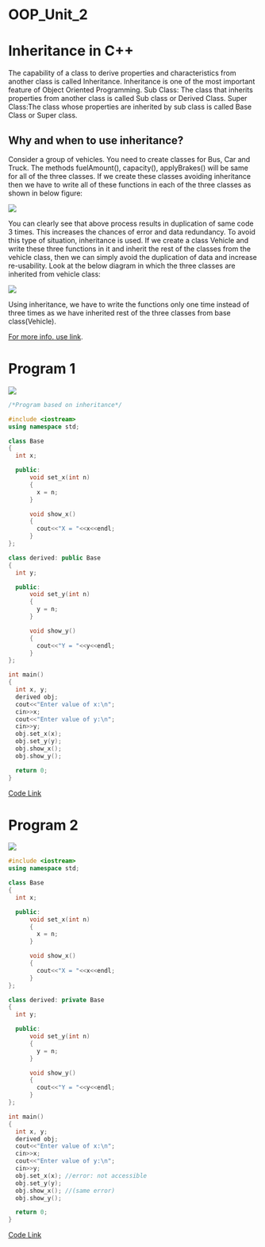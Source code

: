 # OOP_Unit_2

# Inheritance in C++

The capability of a class to derive properties and characteristics from another class is called Inheritance. Inheritance is one of the most important feature of Object Oriented Programming.
Sub Class: The class that inherits properties from another class is called Sub class or Derived Class.
Super Class:The class whose properties are inherited by sub class is called Base Class or Super class.


## Why and when to use inheritance?

Consider a group of vehicles. You need to create classes for Bus, Car and Truck. The methods fuelAmount(), capacity(), applyBrakes() will be same for all of the three classes. If we create these classes avoiding inheritance then we have to write all of these functions in each of the three classes as shown in below figure:

![](https://media.geeksforgeeks.org/wp-content/uploads/inheritance.png)

You can clearly see that above process results in duplication of same code 3 times. This increases the chances of error and data redundancy. To avoid this type of situation, inheritance is used. If we create a class Vehicle and write these three functions in it and inherit the rest of the classes from the vehicle class, then we can simply avoid the duplication of data and increase re-usability. Look at the below diagram in which the three classes are inherited from vehicle class:

![](https://media.geeksforgeeks.org/wp-content/uploads/inheritance2.png)

Using inheritance, we have to write the functions only one time instead of three times as we have inherited rest of the three classes from base class(Vehicle).

[For more info. use link](https://www.geeksforgeeks.org/inheritance-in-c/).

# Program 1

![](https://media.giphy.com/media/9weuRH37aE3X0U83q6/giphy.gif)

```C++
/*Program based on inheritance*/

#include <iostream>
using namespace std;

class Base 
{
  int x;

  public:
      void set_x(int n)
      {
        x = n;
      }

      void show_x()
      {
        cout<<"X = "<<x<<endl;
      }
};

class derived: public Base
{
  int y;

  public:
      void set_y(int n)
      {
        y = n; 
      }

      void show_y()
      {
        cout<<"Y = "<<y<<endl;  
      }
};

int main()
{
  int x, y;
  derived obj;
  cout<<"Enter value of x:\n";
  cin>>x;
  cout<<"Enter value of y:\n";
  cin>>y;
  obj.set_x(x);
  obj.set_y(y);
  obj.show_x();
  obj.show_y();

  return 0;
}
```
[Code Link](https://repl.it/@Siddharthsing13/Program-21#main.cpp)

# Program 2

![](https://media.giphy.com/media/TqiwHbFBaZ4ti/giphy.gif)

```C++
#include <iostream>
using namespace std;

class Base 
{
  int x;

  public:
      void set_x(int n)
      {
        x = n;
      }

      void show_x()
      {
        cout<<"X = "<<x<<endl;
      }
};

class derived: private Base
{
  int y;

  public:
      void set_y(int n)
      {
        y = n; 
      }

      void show_y()
      {
        cout<<"Y = "<<y<<endl;  
      }
};

int main()
{
  int x, y;
  derived obj;
  cout<<"Enter value of x:\n";
  cin>>x;
  cout<<"Enter value of y:\n";
  cin>>y;
  obj.set_x(x); //error: not accessible
  obj.set_y(y);
  obj.show_x(); //(same error)
  obj.show_y();

  return 0;
}
```
[Code Link](https://repl.it/@Siddharthsing13/Program-22#main.cpp)


